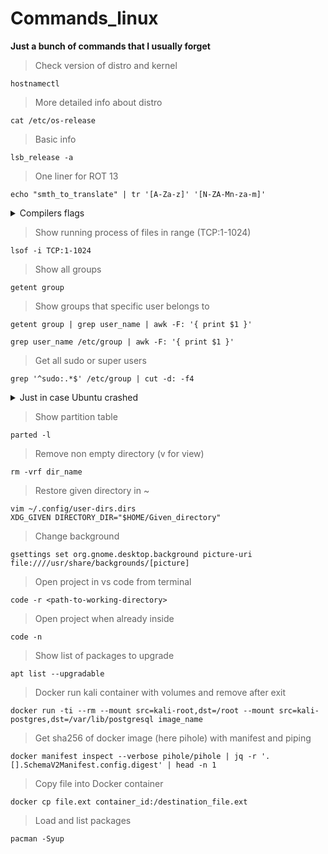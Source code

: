 # Commands_linux
**Just a bunch of commands that I usually forget**    
> Check version of distro and kernel
```
hostnamectl
```
> More detailed info about distro
```
cat /etc/os-release
```
> Basic info
```
lsb_release -a
```
> One liner for ROT 13
```
echo "smth_to_translate" | tr '[A-Za-z]' '[N-ZA-Mn-za-m]'
```
<details>
  <summary>Compilers flags</summary>
  
  ### g++ accepts mostly the same options as gcc and vice versa
  
  > Test C code with many warnings enabled
  ```
  gcc -std=c17 -Wall -Wextra -Wwrite-strings -Wno-parentheses -Wpedantic -Warray-bounds  -Wstrict-prototypes -Wconversion
  ```
  > Test C++ code with g++
  ```
  g++ -pedantic -Wall -Wextra -Wcast-align -Wcast-qual -Wctor-dtor-privacy -Wdisabled-optimization -Wformat=2 -Winit-self -Wlogical-op -Wmissing-declarations       -Wmissing-include-dirs -Wnoexcept -Wold-style-cast -Woverloaded-virtual -Wredundant-decls -Wshadow -Wsign-conversion -Wsign-promo -Wstrict-null-sentinel           -Wstrict-overflow=5 -Wswitch-default -Wundef -Werror -Wno-unused
  ```
</details>

> Show running process of files in range (TCP:1-1024)
```
lsof -i TCP:1-1024
```
> Show all groups
```
getent group
```
> Show groups that specific user belongs to
```
getent group | grep user_name | awk -F: '{ print $1 }'
```
```
grep user_name /etc/group | awk -F: '{ print $1 }'
```
> Get all sudo or super users
```
grep '^sudo:.*$' /etc/group | cut -d: -f4
```
<details>
  <summary>Just in case Ubuntu crashed</summary>
 
  ## step by step  
  ```
  sudo rm /var/lib/apt/lists/lock
  ```
  ```
  sudo rm /var/lib/dpkg/lock
  ```
  ```
  sudo rm /var/lib/dpkg/lock-frontend
  ```
  ```
  sudo dpkg --configure -a
  ```
  ```
  sudo apt clean
  ```
  ```
  sudo apt update --fix-missing
  ```
  ```
  sudo apt install -f
  ```
  ```
  sudo dpkg --configure -a
  ```
  ```
  sudo apt upgrade
  ```
  ```
  sudo apt dist-upgrade
  ```
  ```
  sudo reboot
  ```
</details>

> Show partition table
```
parted -l
```
> Remove non empty directory (v for view)
```
rm -vrf dir_name
```
> Restore given directory in ~
```
vim ~/.config/user-dirs.dirs
XDG_GIVEN DIRECTORY_DIR="$HOME/Given_directory"
```
> Change background
```
gsettings set org.gnome.desktop.background picture-uri file:////usr/share/backgrounds/[picture]
```
> Open project in vs code from terminal
```
code -r <path-to-working-directory>
```
> Open project when already inside
```
code -n
```
> Show list of packages to upgrade
```
apt list --upgradable
```

> Docker run kali container with volumes and remove after exit
```
docker run -ti --rm --mount src=kali-root,dst=/root --mount src=kali-postgres,dst=/var/lib/postgresql image_name
```
> Get sha256 of docker image (here pihole) with manifest and piping
```
docker manifest inspect --verbose pihole/pihole | jq -r '.[].SchemaV2Manifest.config.digest' | head -n 1
```

> Copy file into Docker container
```
docker cp file.ext container_id:/destination_file.ext
```

> Load and list packages
```
pacman -Syup
```
